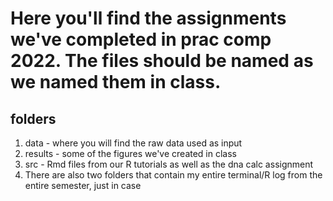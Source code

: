 # Here you'll find the assignments we've completed in prac comp 2022. The files should be named as we named them in class.

## folders 
1) data - where you will find the raw data used as input 
2) results - some of the figures we've created in class 
3) src - Rmd files from our R tutorials as well as the dna calc assignment 
4) There are also two folders that contain my entire terminal/R log from the entire semester, just in case 
  
